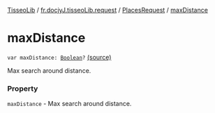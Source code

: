 [TisseoLib](../../index.md) / [fr.docjyJ.tisseoLib.request](../index.md) / [PlacesRequest](index.md) / [maxDistance](./max-distance.md)

# maxDistance

`var maxDistance: `[`Boolean`](https://kotlinlang.org/api/latest/jvm/stdlib/kotlin/-boolean/index.html)`?` [(source)](https://github.com/docjyJ/TisseoLib/tree/master/src/main/kotlin/fr/docjyJ/tisseoLib/request/PlacesRequest.kt#L39)

Max search around distance.

### Property

`maxDistance` - Max search around distance.